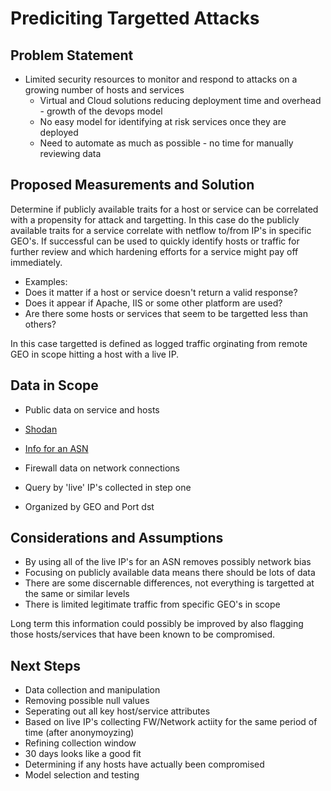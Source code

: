 # Prediciting Targetted Attacks

## Problem Statement
* Limited security resources to monitor and respond to attacks on a growing number of hosts and services
  * Virtual and Cloud solutions reducing deployment time and overhead - growth of the devops model
  * No easy model for identifying at risk services once they are deployed
  * Need to automate as much as possible - no time for manually reviewing data 


## Proposed Measurements and Solution
Determine if publicly available traits for a host or service can be correlated with a propensity for attack and targetting. In this case do the publicly available traits for a service correlate with netflow to/from IP's in specific GEO's. If successful can be used to quickly identify hosts or traffic for further review and which hardening efforts for a service might pay off immediately. 

* Examples:
 * Does it matter if a host or service doesn't return a valid response? 
 * Does it appear if Apache, IIS or some other platform are used? 
 * Are there some hosts or services that seem to be targetted less than others? 
 
In this case targetted is defined as logged traffic orginating from remote GEO in scope hitting a host with a live IP. 


## Data in Scope
* Public data on service and hosts 
 * [Shodan](https://www.shodan.io/search?query=ASN%3AAS7233)
 * [Info for an ASN](https://mxtoolbox.com/SuperTool.aspx?action=asn%3ayahoo&run=toolpage)
 
* Firewall data on network connections
 * Query by 'live' IP's collected in step one
 * Organized by GEO and Port dst
   
## Considerations and Assumptions
* By using all of the live IP's for an ASN removes possibly network bias
* Focusing on publicly available data means there should be lots of data
* There are some discernable differences, not everything is targetted at the same or similar levels
* There is limited legitimate traffic from specific GEO's in scope

Long term this information could possibly be improved by also flagging those hosts/services that have been known to be compromised. 

## Next Steps
* Data collection and manipulation
 * Removing possible null values
 * Seperating out all key host/service attributes
 * Based on live IP's collecting FW/Network actiity for the same period of time (after anonymoyzing)
* Refining collection window 
 * 30 days looks like a good fit
 * Determining if any hosts have actually been compromised
* Model selection and testing
